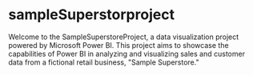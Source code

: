 # sampleSuperstorproject
Welcome to the SampleSuperstoreProject, a data visualization project powered by Microsoft Power BI. This project aims to showcase the capabilities of Power BI in analyzing and visualizing sales and customer data from a fictional retail business, "Sample Superstore."
